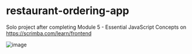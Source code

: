 # restaurant-ordering-app
Solo project after completing Module 5 - Essential JavaScript Concepts on https://scrimba.com/learn/frontend 

![image](https://github.com/19Lilly/scrimba-restaurant-ordering-app-lilly/assets/117945803/a8b68067-965a-4d21-b834-e61ec4b6025e)

